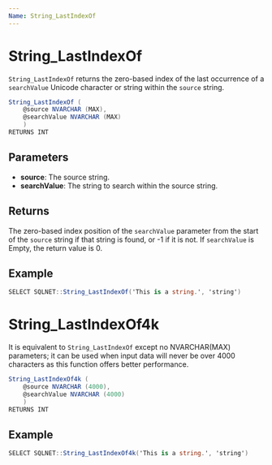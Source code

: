 ```yaml
---
Name: String_LastIndexOf
---
```


# String_LastIndexOf

`String_LastIndexOf` returns the zero-based index of the last occurrence of a `searchValue` Unicode character or string within the `source` string.

```csharp
String_LastIndexOf (
	@source NVARCHAR (MAX), 
	@searchValue NVARCHAR (MAX)
	)
RETURNS INT
```

## Parameters

  - **source**: The source string.
  - **searchValue**: The string to search within the source string.

## Returns

The zero-based index position of the `searchValue` parameter from the start of the `source` string if that string is found, or -1 if it is not. If `searchValue` is Empty, the return value is 0.

## Example

```csharp
SELECT SQLNET::String_LastIndexOf('This is a string.', 'string')
```

# String_LastIndexOf4k

It is equivalent to `String_LastIndexOf` except no NVARCHAR(MAX) parameters; it can be used when input data will never be over 4000 characters as this function offers better performance.

```csharp
String_LastIndexOf4k (
	@source NVARCHAR (4000), 
	@searchValue NVARCHAR (4000)
	)
RETURNS INT
```

## Example

```csharp
SELECT SQLNET::String_LastIndexOf4k('This is a string.', 'string')
```